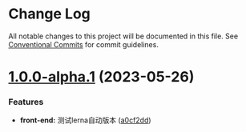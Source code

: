 # Change Log

All notable changes to this project will be documented in this file.
See [Conventional Commits](https://conventionalcommits.org) for commit guidelines.

# [1.0.0-alpha.1](https://github.com/KiritoKing/HUST-Kingsoft-2022/compare/v1.0.0-alpha.0...v1.0.0-alpha.1) (2023-05-26)


### Features

* **front-end:** 测试lerna自动版本 ([a0cf2dd](https://github.com/KiritoKing/HUST-Kingsoft-2022/commit/a0cf2dd89683acee24ece485d9911a19cf12fab0))

